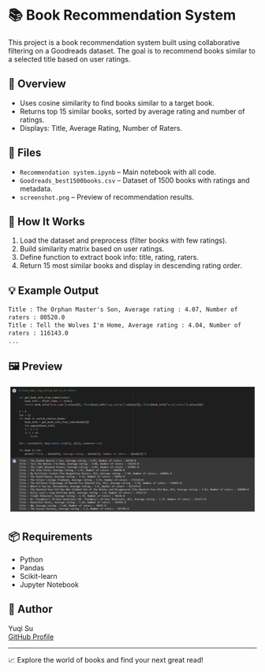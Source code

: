 # 📚 Book Recommendation System

This project is a book recommendation system built using collaborative filtering on a Goodreads dataset. The goal is to recommend books similar to a selected title based on user ratings.

## 📌 Overview

- Uses cosine similarity to find books similar to a target book.
- Returns top 15 similar books, sorted by average rating and number of ratings.
- Displays: Title, Average Rating, Number of Raters.

## 📂 Files

- `Recommendation system.ipynb` – Main notebook with all code.
- `Goodreads_best1500books.csv` – Dataset of 1500 books with ratings and metadata.
- `screenshot.png` – Preview of recommendation results.

## 🧪 How It Works

1. Load the dataset and preprocess (filter books with few ratings).
2. Build similarity matrix based on user ratings.
3. Define function to extract book info: title, rating, raters.
4. Return 15 most similar books and display in descending rating order.

## 💡 Example Output

```
Title : The Orphan Master's Son, Average rating : 4.07, Number of raters : 80520.0
Title : Tell the Wolves I'm Home, Average rating : 4.04, Number of raters : 116143.0
...
```

## 🖼 Preview

![Screenshot](screenshot.png)

## 📦 Requirements

- Python
- Pandas
- Scikit-learn
- Jupyter Notebook

## 🧠 Author

Yuqi Su  
[GitHub Profile](https://github.com/yuqi-yuki)

---

📈 Explore the world of books and find your next great read!
